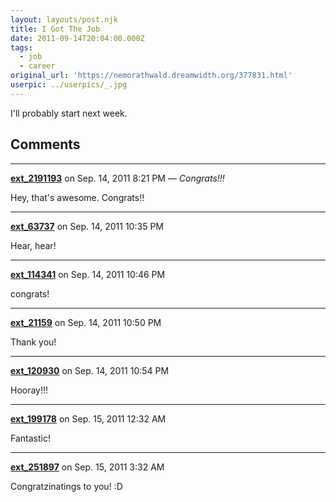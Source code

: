 ```yaml
---
layout: layouts/post.njk
title: I Got The Job
date: 2011-09-14T20:04:00.000Z
tags:
  - job
  - career
original_url: 'https://nemorathwald.dreamwidth.org/377831.html'
userpic: ../userpics/_.jpg
---
```

I'll probably start next week.

## Comments

---

**[ext_2191193](https://www.dreamwidth.org/users/ext_2191193)** on Sep. 14, 2011 8:21 PM — *Congrats!!!*

Hey, that's awesome. Congrats!!

---

**[ext_63737](https://www.dreamwidth.org/users/ext_63737)** on Sep. 14, 2011 10:35 PM

Hear, hear!

---

**[ext_114341](https://www.dreamwidth.org/users/ext_114341)** on Sep. 14, 2011 10:46 PM

congrats!

---

**[ext_21159](https://www.dreamwidth.org/users/ext_21159)** on Sep. 14, 2011 10:50 PM

Thank you!

---

**[ext_120930](https://www.dreamwidth.org/users/ext_120930)** on Sep. 14, 2011 10:54 PM

Hooray!!!

---

**[ext_199178](https://www.dreamwidth.org/users/ext_199178)** on Sep. 15, 2011 12:32 AM

Fantastic!

---

**[ext_251897](https://www.dreamwidth.org/users/ext_251897)** on Sep. 15, 2011 3:32 AM

Congratzinatings to you! :D
